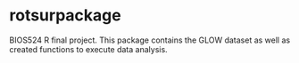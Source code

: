 # rotsurpackage
BIOS524 R final project. 
This package contains the GLOW dataset as well as created functions to execute data analysis.
